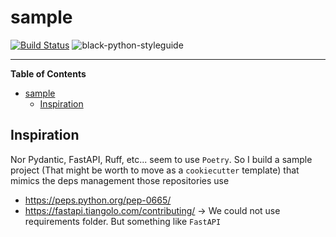 # sample

[![Build Status](https://github.com/Tomperez98/modern-minimalistic-py/workflows/test/badge.svg?branch=main&event=push)](https://github.com/Tomperez98/modern-minimalistic-py/actions?query=workflow%3Atest)
![black-python-styleguide](https://img.shields.io/badge/code%20style-black-000000.svg)

-----

**Table of Contents**

- [sample](#sample)
  - [Inspiration](#inspiration)

## Inspiration
Nor Pydantic, FastAPI, Ruff, etc... seem to use `Poetry`. So I build a sample project (That might be worth to move as a `cookiecutter` template) that mimics the deps management those repositories use
- https://peps.python.org/pep-0665/
- https://fastapi.tiangolo.com/contributing/ -> We could not use requirements folder. But something like `FastAPI`
